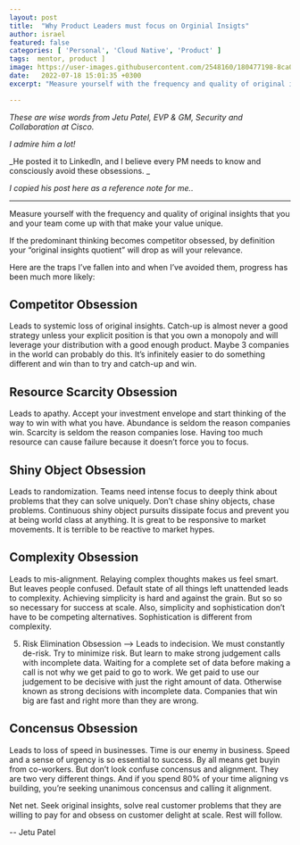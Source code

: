 ```yaml
---
layout: post
title:  "Why Product Leaders must focus on Orginial Insigts"
author: israel
featured: false
categories: [ 'Personal', 'Cloud Native', 'Product' ]
tags:  mentor, product ]
image: https://user-images.githubusercontent.com/2548160/180477198-8ca044a4-a4f3-44fb-b881-7717286d579b.png
date:   2022-07-18 15:01:35 +0300
excerpt: "Measure yourself with the frequency and quality of original insights that you and your team come up with that make your value unique..."

---
```


_These are wise words from Jetu Patel, EVP & GM, Security and Collaboration at Cisco._

_I admire him a lot!_

_He posted it to LinkedIn, and I believe every PM needs to know and consciously avoid these obsessions. _

_I copied his post here as a reference note for me.._

-------

 
Measure yourself with the frequency and quality of original insights that you and your team come up with that make your value unique.

If the predominant thinking becomes competitor obsessed, by definition your “original insights quotient” will drop as will your relevance.

Here are the traps I’ve fallen into and when I’ve avoided them, progress has been much more likely:


## Competitor Obsession

 Leads to systemic loss of original insights. Catch-up is almost never a good strategy unless your explicit position is that you own a monopoly and will leverage your distribution with a good enough product. Maybe 3 companies in the world can probably do this. It’s infinitely easier to do something different and win than to try and catch-up and win.


## Resource Scarcity Obsession 

Leads to apathy. Accept your investment envelope and start thinking of the way to win with what you have. Abundance is seldom the reason companies win. Scarcity is seldom the reason companies lose. Having too much resource can cause failure because it doesn’t force you to focus.


## Shiny Object Obsession

 Leads to randomization. Teams need intense focus to deeply think about problems that they can solve uniquely. Don’t chase shiny objects, chase problems. Continuous shiny object pursuits dissipate focus and prevent you at being world class at anything. It is great to be responsive to market movements. It is terrible to be reactive to market hypes.


## Complexity Obsession

 Leads to mis-alignment. Relaying complex thoughts makes us feel smart. But leaves people confused. Default state of all things left unattended leads to complexity. Achieving simplicity is hard and against the grain. But so so so necessary for success at scale. Also, simplicity and sophistication don’t have to be competing alternatives. Sophistication is different from complexity.

5) Risk Elimination Obsession —> Leads to indecision. We must constantly de-risk. Try to minimize risk. But learn to make strong judgement calls with incomplete data. Waiting for a complete set of data before making a call is not why we get paid to go to work. We get paid to use our judgement to be decisive with just the right amount of data. Otherwise known as strong decisions with incomplete data. Companies that win big are fast and right more than they are wrong.


## Concensus Obsession

Leads to loss of speed in businesses. Time is our enemy in business. Speed and a sense of urgency is so essential to success. By all means get buyin from co-workers. But don’t look confuse concensus and alignment. They are two very different things. And if you spend 80% of your time aligning vs building, you’re seeking unanimous concensus and calling it alignment.

Net net. Seek original insights, solve real customer problems that they are willing to pay for and obsess on customer delight at scale. Rest will follow.


-- Jetu Patel